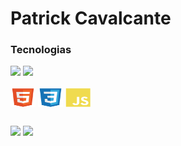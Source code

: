 <h1>Patrick Cavalcante</h1>
<h3>Tecnologias</h3>

<picture>
<source 
  srcset="https://github-readme-stats.vercel.app/api?username=patrickemb&show_icons=true&theme=dark"
  media="(prefers-color-scheme: dark)"
/>
<source
  srcset="https://github-readme-stats.vercel.app/api?username=patrickemb&show_icons=true"
  media="(prefers-color-scheme: dark), (prefers-color-scheme: dark)"
/>
<img src="https://github-readme-stats.vercel.app/api?username=patrickemb&show_icons=true" />
</picture>

<img src="https://github-readme-stats.vercel.app/api/top-langs/?username=patrickemb&hide=javascript,html)](https://github.com/patrickemb/github-readme-stats)"/>

<div style="display: inline_block"><br>
  
  
  
  <img align="center" alt="Patrick-HTML" height="30" width="40" src="https://raw.githubusercontent.com/devicons/devicon/master/icons/html5/html5-original.svg">
  <img align="center" alt="Patrick-CSS" height="30" width="40" src="https://raw.githubusercontent.com/devicons/devicon/master/icons/css3/css3-original.svg">
  <img align="center" alt="Patrick-JavaScript" height="30" width="40" src="https://raw.githubusercontent.com/devicons/devicon/master/icons/javascript/javascript-plain.svg">
</div>
  
  ##
 
<div> 
  
  <a href = "mailto:contatopatrickcorreacavalcante@gmail.com"><img src="https://img.shields.io/badge/Gmail-D14836?style=for-the-badge&logo=gmail&logoColor=white"></a>
  <a href="https://www.linkedin.com/in/patrick-cavalcante-aa018ab7" target="_blank"><img src="https://img.shields.io/badge/-LinkedIn-%230077B5?style=for-the-badge&logo=linkedin&logoColor=white" target="_blank"></a> 
</div>
